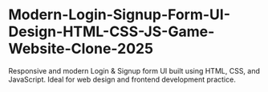 # Modern-Login-Signup-Form-UI-Design-HTML-CSS-JS-Game-Website-Clone-2025
Responsive and modern Login &amp; Signup form UI built using HTML, CSS, and JavaScript. Ideal for web design and frontend development practice.
